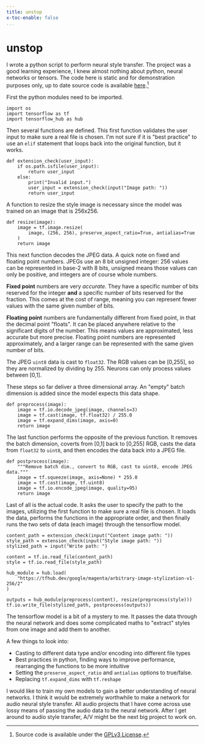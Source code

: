 ```yaml
---
title: unstop
x-toc-enable: false
...
```


unstop
=========================================

I wrote a python script to perform neural style transfer.
The project was a good learning experience, I knew almost nothing about
python, neural networks or tensors. The code here is static and for
demonstration purposes only, up to date source code is available
[here](https://github.com/duncanldaho/unstop).[^1]


First the python modules need to be imported.
```
import os
import tensorflow as tf
import tensorflow_hub as hub
```


Then several functions are defined. This first function validates the user input
to make sure a real file is chosen. I'm not sure if it is "best practice" to
use an `elif` statement that loops back into the original function, but it
works.
```
def extension_check(user_input):
    if os.path.isfile(user_input):
        return user_input
    else:
        print("Invalid input.")
        user_input = extension_check(input("Image path: "))
        return user_input
```


A function to resize the style image is necessary since the model was trained on
an image that is 256x256.
```
def resize(image):
    image = tf.image.resize(
        image, (256, 256), preserve_aspect_ratio=True, antialias=True
    )
    return image
```

This next function decodes the JPEG data. A quick note on fixed and floating
point numbers. JPEGs use an 8 bit unsigned integer: 256 values can be
represented in base-2 with 8 bits, unsigned means those
values can only be positive, and integers are of course whole numbers.

**Fixed point** numbers are very *accurate*. They have a specific number of bits
reserved for the integer **and** a specific number of bits reserved for the
fraction. This comes at the cost of range, meaning you can represent fewer
values with the same given number of bits.

**Floating point** numbers are fundamentally different from fixed point,
in that the decimal point "floats". It can be placed anywhere relative to the
significant digits of the number. This means values are approximated, less
accurate but more precise. Floating point numbers are represented approximately,
and a larger range can be represented with the same given number of bits.


The JPEG `uint8` data is cast to `float32`. The RGB values can be [0,255],
so they are normalized by dividing by 255. Neurons can only process values
between [0,1].

These steps so far deliver a three dimensional array. An "empty" batch dimension
is added since the model expects this data shape.
```
def preprocess(image):
    image = tf.io.decode_jpeg(image, channels=3)
    image = tf.cast(image, tf.float32) / 255.0
    image = tf.expand_dims(image, axis=0)
    return image
```


The last function performs the opposite of the previous function. It removes the
batch dimension, coverts from [0,1] back to [0,255] RGB, casts the data from
`float32` to `uint8`, and then encodes the data back into a JPEG file.
```
def postprocess(image):
    """Remove batch dim., convert to RGB, cast to uint8, encode JPEG data."""
    image = tf.squeeze(image, axis=None) * 255.0
    image = tf.cast(image, tf.uint8)
    image = tf.io.encode_jpeg(image, quality=95)
    return image
```


Last of all is the actual code. It asks the user to specify the path to the
images, utilizing the first function to make sure a real file is chosen. It
loads the data, performs the functions in the appropriate order, and then
finally runs the two sets of data (each image) through the tensorflow model.
```
content_path = extension_check(input("Content image path: "))
style_path = extension_check(input("Style image path: "))
stylized_path = input("Write path: ")

content = tf.io.read_file(content_path)
style = tf.io.read_file(style_path)

hub_module = hub.load(
    "https://tfhub.dev/google/magenta/arbitrary-image-stylization-v1-256/2"
)

outputs = hub_module(preprocess(content), resize(preprocess(style)))
tf.io.write_file(stylized_path, postprocess(outputs))
```


The tensorflow model is a bit of a mystery to me. It passes the data through the
neural network and does some complicated maths to "extract" styles from one
image and add them to another.


A few things to look into:

 * Casting to different data type and/or encoding into different file types
 * Best practices in python, finding ways to improve performance, rearranging
the functions to be more intuitive
 * Setting the `preserve_aspect_ratio` and `antialias` options to true/false.
 * Replacing `tf.expand_dims` with `tf.reshape`

I would like to train my own models to gain a better understanding of neural
networks. I think it would be extremely worthwhile to make a network for audio
neural style transfer. All audio projects that I have come across use lossy
means of passing the audio data to the neural network. After I get around to
audio style transfer, A/V might be the next big project to work on.

[^1]: Source code is available under the [GPLv3 License](/licenses/license.html).
